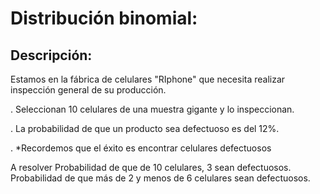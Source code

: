 # Distribución binomial: 

## Descripción: 

 Estamos en la fábrica de celulares "RIphone" que necesita realizar inspección general de su producción.

. Seleccionan 10 celulares de una muestra gigante y lo inspeccionan.

. La probabilidad de que un producto sea defectuoso es del 12%.

. *Recordemos que el éxito es encontrar celulares defectuosos

A resolver
Probabilidad de que de 10 celulares, 3 sean defectuosos.
Probabilidad de que más de 2 y menos de 6 celulares sean defectuosos.

